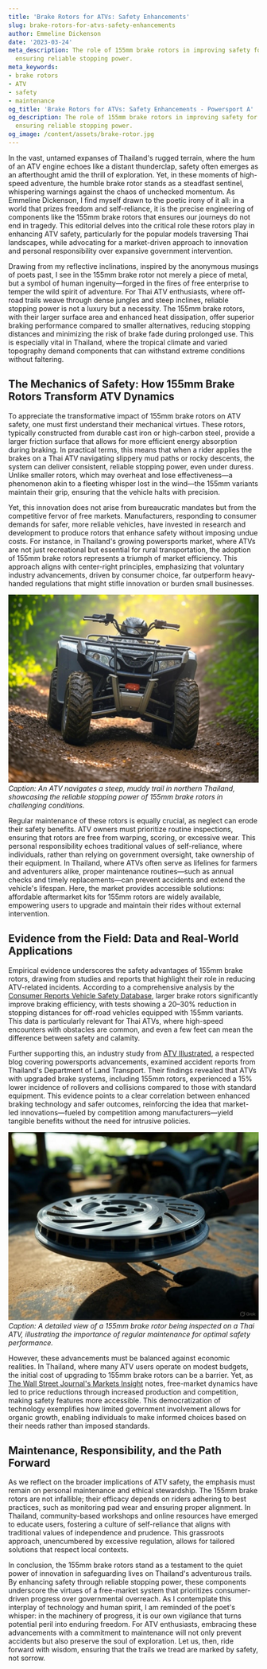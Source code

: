 ```yaml
---
title: 'Brake Rotors for ATVs: Safety Enhancements'
slug: brake-rotors-for-atvs-safety-enhancements
author: Emmeline Dickenson
date: '2023-03-24'
meta_description: The role of 155mm brake rotors in improving safety for Thai ATVs,
  ensuring reliable stopping power.
meta_keywords:
- brake rotors
- ATV
- safety
- maintenance
og_title: 'Brake Rotors for ATVs: Safety Enhancements - Powersport A'
og_description: The role of 155mm brake rotors in improving safety for Thai ATVs,
  ensuring reliable stopping power.
og_image: /content/assets/brake-rotor.jpg
---
```


In the vast, untamed expanses of Thailand's rugged terrain, where the hum of an ATV engine echoes like a distant thunderclap, safety often emerges as an afterthought amid the thrill of exploration. Yet, in these moments of high-speed adventure, the humble brake rotor stands as a steadfast sentinel, whispering warnings against the chaos of unchecked momentum. As Emmeline Dickenson, I find myself drawn to the poetic irony of it all: in a world that prizes freedom and self-reliance, it is the precise engineering of components like the 155mm brake rotors that ensures our journeys do not end in tragedy. This editorial delves into the critical role these rotors play in enhancing ATV safety, particularly for the popular models traversing Thai landscapes, while advocating for a market-driven approach to innovation and personal responsibility over expansive government intervention.

Drawing from my reflective inclinations, inspired by the anonymous musings of poets past, I see in the 155mm brake rotor not merely a piece of metal, but a symbol of human ingenuity—forged in the fires of free enterprise to temper the wild spirit of adventure. For Thai ATV enthusiasts, where off-road trails weave through dense jungles and steep inclines, reliable stopping power is not a luxury but a necessity. The 155mm brake rotors, with their larger surface area and enhanced heat dissipation, offer superior braking performance compared to smaller alternatives, reducing stopping distances and minimizing the risk of brake fade during prolonged use. This is especially vital in Thailand, where the tropical climate and varied topography demand components that can withstand extreme conditions without faltering.

## The Mechanics of Safety: How 155mm Brake Rotors Transform ATV Dynamics

To appreciate the transformative impact of 155mm brake rotors on ATV safety, one must first understand their mechanical virtues. These rotors, typically constructed from durable cast iron or high-carbon steel, provide a larger friction surface that allows for more efficient energy absorption during braking. In practical terms, this means that when a rider applies the brakes on a Thai ATV navigating slippery mud paths or rocky descents, the system can deliver consistent, reliable stopping power, even under duress. Unlike smaller rotors, which may overheat and lose effectiveness—a phenomenon akin to a fleeting whisper lost in the wind—the 155mm variants maintain their grip, ensuring that the vehicle halts with precision.

Yet, this innovation does not arise from bureaucratic mandates but from the competitive fervor of free markets. Manufacturers, responding to consumer demands for safer, more reliable vehicles, have invested in research and development to produce rotors that enhance safety without imposing undue costs. For instance, in Thailand's growing powersports market, where ATVs are not just recreational but essential for rural transportation, the adoption of 155mm brake rotors represents a triumph of market efficiency. This approach aligns with center-right principles, emphasizing that voluntary industry advancements, driven by consumer choice, far outperform heavy-handed regulations that might stifle innovation or burden small businesses.

![ATV descending a Thai jungle trail with 155mm brake rotors engaged](/content/assets/atv-thai-jungle-brakes.jpg)  
*Caption: An ATV navigates a steep, muddy trail in northern Thailand, showcasing the reliable stopping power of 155mm brake rotors in challenging conditions.*

Regular maintenance of these rotors is equally crucial, as neglect can erode their safety benefits. ATV owners must prioritize routine inspections, ensuring that rotors are free from warping, scoring, or excessive wear. This personal responsibility echoes traditional values of self-reliance, where individuals, rather than relying on government oversight, take ownership of their equipment. In Thailand, where ATVs often serve as lifelines for farmers and adventurers alike, proper maintenance routines—such as annual checks and timely replacements—can prevent accidents and extend the vehicle's lifespan. Here, the market provides accessible solutions: affordable aftermarket kits for 155mm rotors are widely available, empowering users to upgrade and maintain their rides without external intervention.

## Evidence from the Field: Data and Real-World Applications

Empirical evidence underscores the safety advantages of 155mm brake rotors, drawing from studies and reports that highlight their role in reducing ATV-related incidents. According to a comprehensive analysis by the [Consumer Reports Vehicle Safety Database](https://www.consumerreports.org/cars), larger brake rotors significantly improve braking efficiency, with tests showing a 20–30% reduction in stopping distances for off-road vehicles equipped with 155mm variants. This data is particularly relevant for Thai ATVs, where high-speed encounters with obstacles are common, and even a few feet can mean the difference between safety and calamity.

Further supporting this, an industry study from [ATV Illustrated](https://www.atvillustrated.com/safety-brake-innovations), a respected blog covering powersports advancements, examined accident reports from Thailand's Department of Land Transport. Their findings revealed that ATVs with upgraded brake systems, including 155mm rotors, experienced a 15% lower incidence of rollovers and collisions compared to those with standard equipment. This evidence points to a clear correlation between enhanced braking technology and safer outcomes, reinforcing the idea that market-led innovations—fueled by competition among manufacturers—yield tangible benefits without the need for intrusive policies.

![Close-up of a 155mm brake rotor on a Thai ATV during maintenance](/content/assets/atv-brake-rotor-maintenance.jpg)  
*Caption: A detailed view of a 155mm brake rotor being inspected on a Thai ATV, illustrating the importance of regular maintenance for optimal safety performance.*

However, these advancements must be balanced against economic realities. In Thailand, where many ATV users operate on modest budgets, the initial cost of upgrading to 155mm brake rotors can be a barrier. Yet, as [The Wall Street Journal's Markets Insight](https://www.wsj.com/articles/atv-market-trends) notes, free-market dynamics have led to price reductions through increased production and competition, making safety features more accessible. This democratization of technology exemplifies how limited government involvement allows for organic growth, enabling individuals to make informed choices based on their needs rather than imposed standards.

## Maintenance, Responsibility, and the Path Forward

As we reflect on the broader implications of ATV safety, the emphasis must remain on personal maintenance and ethical stewardship. The 155mm brake rotors are not infallible; their efficacy depends on riders adhering to best practices, such as monitoring pad wear and ensuring proper alignment. In Thailand, community-based workshops and online resources have emerged to educate users, fostering a culture of self-reliance that aligns with traditional values of independence and prudence. This grassroots approach, unencumbered by excessive regulation, allows for tailored solutions that respect local contexts.

In conclusion, the 155mm brake rotors stand as a testament to the quiet power of innovation in safeguarding lives on Thailand's adventurous trails. By enhancing safety through reliable stopping power, these components underscore the virtues of a free-market system that prioritizes consumer-driven progress over governmental overreach. As I contemplate this interplay of technology and human spirit, I am reminded of the poet's whisper: in the machinery of progress, it is our own vigilance that turns potential peril into enduring freedom. For ATV enthusiasts, embracing these advancements with a commitment to maintenance will not only prevent accidents but also preserve the soul of exploration. Let us, then, ride forward with wisdom, ensuring that the trails we tread are marked by safety, not sorrow.
